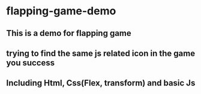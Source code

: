 # flapping-game-demo

## This is a demo for flapping game

## trying to find the same js related icon in the game you success

## Including Html, Css(Flex, transform) and basic Js